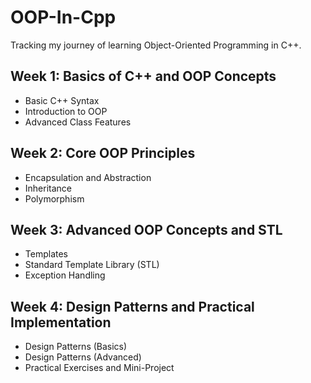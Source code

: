 # OOP-In-Cpp

Tracking my journey of learning Object-Oriented Programming in C++.

## Week 1: Basics of C++ and OOP Concepts
- Basic C++ Syntax
- Introduction to OOP
- Advanced Class Features

## Week 2: Core OOP Principles
- Encapsulation and Abstraction
- Inheritance
- Polymorphism

## Week 3: Advanced OOP Concepts and STL
- Templates
- Standard Template Library (STL)
- Exception Handling

## Week 4: Design Patterns and Practical Implementation
- Design Patterns (Basics)
- Design Patterns (Advanced)
- Practical Exercises and Mini-Project
